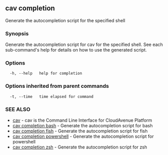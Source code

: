 ## cav completion

Generate the autocompletion script for the specified shell

### Synopsis

Generate the autocompletion script for cav for the specified shell.
See each sub-command's help for details on how to use the generated script.


### Options

```
  -h, --help   help for completion
```

### Options inherited from parent commands

```
  -t, --time   time elapsed for command
```

### SEE ALSO

* [cav](cav.md)	 - cav is the Command Line Interface for CloudAvenue Platform
* [cav completion bash](cav_completion_bash.md)	 - Generate the autocompletion script for bash
* [cav completion fish](cav_completion_fish.md)	 - Generate the autocompletion script for fish
* [cav completion powershell](cav_completion_powershell.md)	 - Generate the autocompletion script for powershell
* [cav completion zsh](cav_completion_zsh.md)	 - Generate the autocompletion script for zsh

